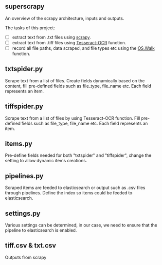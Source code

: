 ## superscrapy
An overview of the scrapy architecture, inputs and outputs.

The tasks of this project:
- [ ] extract text from .txt files using [scrapy](https://doc.scrapy.org/en/latest/).
- [ ] extract text from .tiff files using [Tesseract-OCR](https://github.com/openpaperwork/pyocr) function.
- [ ] record all file paths, data scraped, and file types etc using the [OS.Walk](https://www.tutorialspoint.com/python/os_walk.htm) function.

## txtspider.py
Scrape text from a list of files. Create fields dynamically based on the content, fill pre-defined fields such as file_type, file_name etc. Each field represents an item.

## tiffspider.py
Scrape text from a list of files by using Tesseract-OCR function. Fill pre-defined fields such as file_type, file_name etc. Each field represents an item.

## items.py
Pre-define fields needed for both "txtspider" and "tiffspider", change the setting to allow dynamic items creations.

## pipelines.py
Scraped items are feeded to elasticsearch or output such as .csv files through pipelines. Define the index so items could be feeded to elasticsearch.

## settings.py
Various settings can be determined, in our case, we need to ensure that the pipeline to elasticsearch is enabled.

## tiff.csv & txt.csv
Outputs from scrapy
